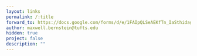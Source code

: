 ```yaml
---
layout: links
permalink: /:title
forward_to: https://docs.google.com/forms/d/e/1FAIpQLSeAEKfTn_IaSthidagSTsXEf-ua8fXQEvgXWt7S5couedCUww/viewform?usp=sf_link
author: maxwell.bernstein@tufts.edu
hidden: true
project: false
description: ""
---
```

